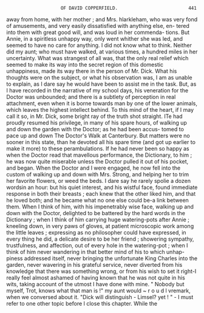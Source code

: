                         OF DAVID COPPERFIELD.                          441
away from home, with her mother ; and Mrs. hlarkleham, who was very
fond of amusements, and very easily dissatisfied with anything else, en-
tered into them with great good will, and was loud in her commenda-
tions. But Annie, in a spiritless unhappy way, only went whither she
was led, and seemed to have no care for anything.
   I did not know what to think. Neither did my aunt; who must have
walked, at various times, a hundred miles in her uncertainty. What was
strangest of all was, that the only real relief which seemed to make its way
into the secret region of this domestic unhappiness, made its way there in
the person of Mr. Dick.
   What his thoughts were on the subject, or what his observation was,
I am as unable to explain, as I dare say he would have been to assist me
in the task. But, as I have recorded in the narrative of my school days,
his veneration for the Doctor was unbounded; and there is a subtlety of
perception in real attachment, even when it is borne towards man by one
of the lower animals, which leaves the highest intellect behind. To this
mind of the heart, if I may call it so, in Mr. Dick, some bright ray of the
truth shot straight.
    ITe had proudly resumed his privilege, in many of his spare hours, of
walking up and down the garden with the Doctor; as he had been accus-
tomed to pace up and down The Doctor's Walk at Canterbury. But
matters were no sooner in this state, than he devoted all his spare time
(and got up earlier to make it more) to these perambulations. If he had
never been so happy as when the Doctor read that mavellous performance,
the Dictionary, to him ; he was now quite miserable unless the Doctor
pulled it out of his pocket, and began. When the Doctor and I were
engaged, he now fell into the custom of walking up and down with
Mrs. Strong, and helping her to trim her favorite flowers, or weed the
beds. I dare say he rarely spolie a dozen wordsin an hour: but his quiet
interest, and his wistful face, found immediate response in both their
breasts ; each knew that the other liked him, and that he loved both; and
he became what no one else could be-a link between them.
    When I think of him, with his impenetrably wise face, walking up and
 down with the Doctor, delighted to be battered by the hard words in the
Dictionary ; when I think of him carrying huge watering-pots after Annie ;
kneeling down, in very paws of gloves, at patient microscopic work among
the little leaves ; expressing as no philosopher could have expressed, in
 every thing he did, a delicate desire to be her friend ; showering sympathy,
trustfulness, and affection, out of every hole in the watering-pot ; when I
think of him never wandering in that better mind of his to which unhap-
piness addressed itself, never bringing the unfortunate King Charles
into the garden, never wavering in his grateful service, never diverted
 from his knowledge that there was something wrong, or from his wish
 to set it right-I really feel almost ashamed of having known that he was
 not quite in his wits, taking account of the utmost I have done with
 mine.
    " Nobody but myself, Trot, knows what that man is !" my aunt would
~ r o u d l vremark, when we conversed about it. "Dick will distinguish -
Limsel? yet ! " -
    I must refer to one other topic before I close this chapter. While the
